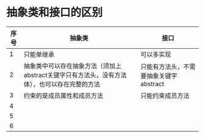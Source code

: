# 抽象类和接口的区别

| 序号 | 抽象类                                                       | 接口                                   |
| ---- | ------------------------------------------------------------ | -------------------------------------- |
| 1    | 只能单继承                                                   | 可以多实现                             |
| 2    | 抽象类中可以存在抽象方法（须加上abstract关键字只有方法头，没有方法体），也可以存在完整的方法 | 只能有方法头，不需要抽象关键字abstract |
| 3    | 约束的是成员属性和成员方法                                   | 只能约束成员方法                       |
| 4    |                                                              |                                        |
| 5    |                                                              |                                        |
| 6    |                                                              |                                        |

